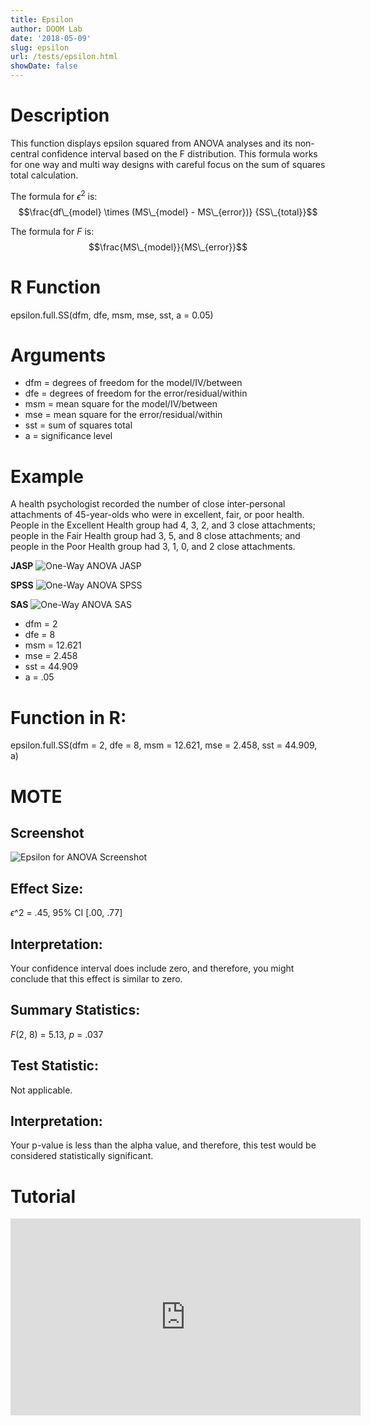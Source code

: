 ```yaml
---
title: Epsilon
author: DOOM Lab
date: '2018-05-09'
slug: epsilon
url: /tests/epsilon.html
showDate: false
---
```


<script src="//yihui.name/js/math-code.js"></script>
<script type = "text/x-mathjax-config">
MathJax.Hub.Config({
tex2jax: {
inlineMath: [['$', '$']],
}
})
</script>
<script async
src="//cdn.bootcss.com/mathjax/2.7.1/MathJax.js?config=TeX-MML-AM_CHTML">
</script>

# Description   

This function displays epsilon squared from ANOVA analyses and its non-central confidence interval based on the F distribution. This formula works for one way and multi way designs with careful focus on the sum of squares total calculation.

The formula for $\epsilon^2$ is: $$\frac{df\_{model} \times (MS\_{model} - MS\_{error})} {SS\_{total}}$$

The formula for *F* is: $$\frac{MS\_{model}}{MS\_{error}}$$

# R Function

epsilon.full.SS(dfm, dfe, msm, mse, sst, a = 0.05)

# Arguments 

+ dfm	= degrees of freedom for the model/IV/between
+ dfe	= degrees of freedom for the error/residual/within
+ msm = mean square for the model/IV/between
+ mse =	mean square for the error/residual/within
+ sst	= sum of squares total
+ a	= significance level

# Example  

A health psychologist recorded the number of close inter-personal attachments of 45-year-olds who were in excellent, fair, or poor health. People in the Excellent Health group had 4, 3, 2, and 3 close attachments; people in the Fair Health group had 3, 5, and 8 close attachments; and people in the Poor Health group had 3, 1, 0, and 2 close attachments. 

**JASP**
![One-Way ANOVA JASP](https://raw.githubusercontent.com/doomlab/shiny-server/master/MOTE/examples/bn%201%20ANOVA%20JASP.png)

**SPSS**
![One-Way ANOVA SPSS](https://raw.githubusercontent.com/doomlab/shiny-server/master/MOTE/examples/bn%201%20anova%20SPSS.png)

**SAS**
![One-Way ANOVA SAS](https://raw.githubusercontent.com/doomlab/shiny-server/master/MOTE/examples/bn%201%20anova%20SAS.PNG)

+ dfm = 2  
+ dfe = 8 
+ msm = 12.621
+ mse = 2.458
+ sst = 44.909  
+ a	= .05

# Function in R: 

epsilon.full.SS(dfm = 2, dfe = 8, msm = 12.621, mse = 2.458, sst = 44.909, a)

# MOTE

## Screenshot

![Epsilon for ANOVA Screenshot](../images/epsilon.jpg)

## Effect Size:

$\epsilon\^2$ = .45, 95% CI [.00, .77]

## Interpretation: 

Your confidence interval does include zero, and therefore, you might conclude that this effect is similar to zero. 

## Summary Statistics: 

*F*(2, 8) = 5.13, *p* = .037

## Test Statistic: 

Not applicable. 

## Interpretation: 

Your p-value is less than the alpha value, and therefore, this test would be considered statistically significant. 

# Tutorial

<iframe width="560" height="315" src="https://www.youtube.com/embed/5yfUgJB4mwY" frameborder="0" allow="autoplay; encrypted-media" allowfullscreen></iframe>
